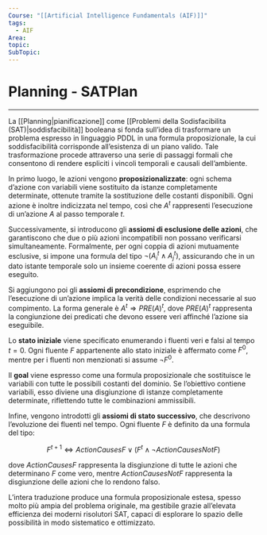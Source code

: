 ```yaml
---
Course: "[[Artificial Intelligence Fundamentals (AIF)]]"
tags:
  - AIF
Area: 
topic: 
SubTopic: 
---
```


# Planning - SATPlan
---
La [[Planning|pianificazione]] come [[Problemi della Sodisfacibilita (SAT)|soddisfacibilità]] booleana si fonda sull’idea di trasformare un problema espresso in linguaggio PDDL in una formula proposizionale, la cui soddisfacibilità corrisponde all’esistenza di un piano valido. Tale trasformazione procede attraverso una serie di passaggi formali che consentono di rendere espliciti i vincoli temporali e causali dell’ambiente.  

In primo luogo, le azioni vengono **proposizionalizzate**: ogni schema d’azione con variabili viene sostituito da istanze completamente determinate, ottenute tramite la sostituzione delle costanti disponibili. Ogni azione è inoltre indicizzata nel tempo, così che $A^t$ rappresenti l’esecuzione di un’azione $A$ al passo temporale $t$.  

Successivamente, si introducono gli **assiomi di esclusione delle azioni**, che garantiscono che due o più azioni incompatibili non possano verificarsi simultaneamente. Formalmente, per ogni coppia di azioni mutuamente esclusive, si impone una formula del tipo $\neg(A^t_i \wedge A^t_j)$, assicurando che in un dato istante temporale solo un insieme coerente di azioni possa essere eseguito.  

Si aggiungono poi gli **assiomi di precondizione**, esprimendo che l’esecuzione di un’azione implica la verità delle condizioni necessarie al suo compimento. La forma generale è $A^t \Rightarrow PRE(A)^t$, dove $PRE(A)^t$ rappresenta la congiunzione dei predicati che devono essere veri affinché l’azione sia eseguibile.  

Lo **stato iniziale** viene specificato enumerando i fluenti veri e falsi al tempo $t=0$. Ogni fluente $F$ appartenente allo stato iniziale è affermato come $F^0$, mentre per i fluenti non menzionati si assume $\neg F^0$.  

Il **goal** viene espresso come una formula proposizionale che sostituisce le variabili con tutte le possibili costanti del dominio. Se l’obiettivo contiene variabili, esso diviene una disgiunzione di istanze completamente determinate, riflettendo tutte le combinazioni ammissibili.  

Infine, vengono introdotti gli **assiomi di stato successivo**, che descrivono l’evoluzione dei fluenti nel tempo. Ogni fluente $F$ è definito da una formula del tipo:

$$
F^{t+1} \Leftrightarrow ActionCausesF \vee (F^t \wedge \neg ActionCausesNotF)
$$

dove $ActionCausesF$ rappresenta la disgiunzione di tutte le azioni che determinano $F$ come vero, mentre $ActionCausesNotF$ rappresenta la disgiunzione delle azioni che lo rendono falso.  

L’intera traduzione produce una formula proposizionale estesa, spesso molto più ampia del problema originale, ma gestibile grazie all’elevata efficienza dei moderni risolutori SAT, capaci di esplorare lo spazio delle possibilità in modo sistematico e ottimizzato.
